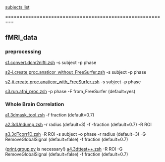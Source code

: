 [subjects list](https://docs.google.com/spreadsheets/d/1ZvJCnk1qB8B8aktyndHkCmmA336e17J_/edit?usp=sharing&ouid=113558884998217828683&rtpof=true&sd=true)

=========================================================

## fMRI_data

### preprocessing
[s1.convert.dcm2nifti.zsh](https://github.com/psb629/labs/blob/master/Samsung_Hospital/scripts/s1.convert.dcm2nifti.zsh) -s subject -p phase

[s2-i.create.proc.anaticor_without_FreeSurfer.zsh](https://github.com/psb629/labs/blob/master/Samsung_Hospital/scripts/s2-i.create.proc.anaticor_without_FreeSurfer.zsh) -s subject -p phase

[s2-ii.create.proc.anaticor_with_FreeSurfer.zsh](https://github.com/psb629/labs/blob/master/Samsung_Hospital/scripts/s2-ii.create.proc.anaticor_with_FreeSurfer.zsh) -s subject -p phase

[s3.run.afni_proc.zsh](https://github.com/psb629/labs/blob/master/Samsung_Hospital/scripts/s3.run.afni_proc.zsh) -p phase -F from_FreeSurfer (default=yes)

### Whole Brain Correlation

[a1.3dmask_tool.zsh](https://github.com/psb629/labs/blob/master/Samsung_Hospital/scripts/a1.3dmask_tool.zsh) -f fraction (default=0.7)

[a2.3dUndump.zsh](https://github.com/psb629/labs/blob/master/Samsung_Hospital/scripts/a2.3dUndump.zsh) -r radius (default=3) -f -fraction (default=0.7) -R ROI

[a3.3dTcorr1D.zsh](https://github.com/psb629/labs/blob/master/Samsung_Hospital/scripts/a3.3dTcorr1D.zsh) -R ROI -s subject -o phase -r radius (default=3) -G RemoveGlobalSignal (default=false) -f fraction (default=0.7)

([print.group.py](https://github.com/psb629/labs/blob/master/Samsung_Hospital/scripts/print.group.py) is necessary!) [a4.3dttest++.zsh](https://github.com/psb629/labs/blob/master/Samsung_Hospital/scripts/a4.3dttest++.zsh) -R ROI -G RemoveGlobalSignal (default=false) -f fraction (default=0.7)
